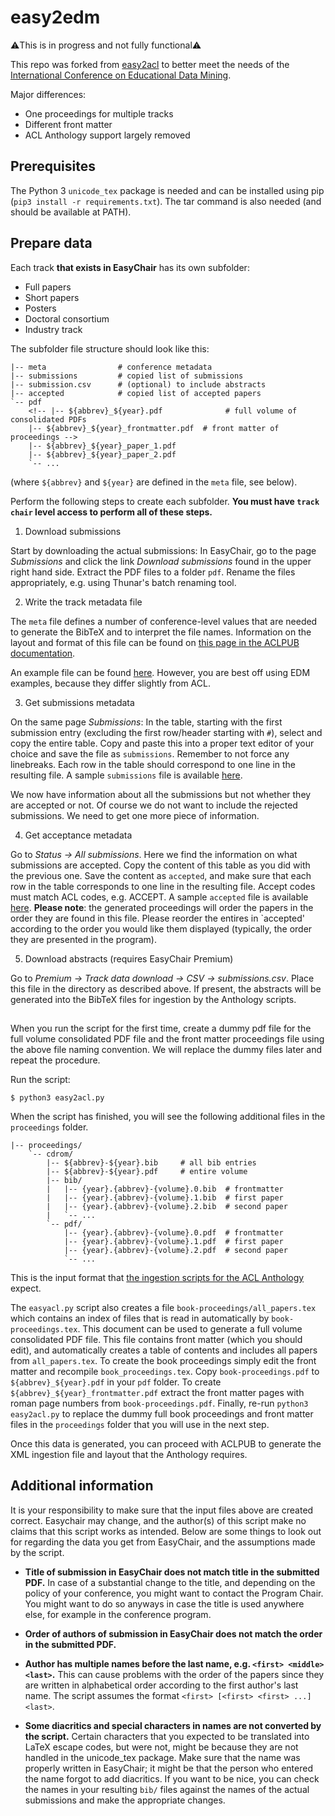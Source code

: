 # easy2edm

:warning:This is in progress and not fully functional:warning:

This repo was forked from [easy2acl](https://github.com/acl-org/easy2acl) to better meet the needs of the [International Conference on Educational Data Mining](https://educationaldatamining.org/conferences/).

Major differences:

- One proceedings for multiple tracks
- Different front matter
- ACL Anthology support largely removed


## Prerequisites

The Python 3 `unicode_tex` package is needed and can be installed using pip (`pip3 install -r requirements.txt`).
The tar command is also needed (and should be available at PATH).

## Prepare data

Each track **that exists in EasyChair** has its own subfolder:

- Full papers
- Short papers
- Posters
- Doctoral consortium
- Industry track

The subfolder file structure should look like this:

    |-- meta                # conference metadata
    |-- submissions         # copied list of submissions
    |-- submission.csv      # (optional) to include abstracts
    |-- accepted            # copied list of accepted papers
    `-- pdf
        <!-- |-- ${abbrev}_${year}.pdf              # full volume of consolidated PDFs
        |-- ${abbrev}_${year}_frontmatter.pdf  # front matter of proceedings -->
        |-- ${abbrev}_${year}_paper_1.pdf
        |-- ${abbrev}_${year}_paper_2.pdf
        `-- ...

(where `${abbrev}` and `${year}` are defined in the `meta` file, see below).

Perform the following steps to create each subfolder.
**You must have `track chair` level access to perform all of these steps.**

1. Download submissions

Start by downloading the actual submissions: In EasyChair, go to the page _Submissions_ and click the link _Download submissions_ found in the upper right hand side. Extract the PDF files to a folder `pdf`. Rename the files appropriately, e.g. using Thunar's batch renaming tool.

2. Write the track metadata file

The `meta` file defines a number of conference-level values that are needed to generate the BibTeX and to interpret the file names.
Information on the layout and format of this file can be found on [this page in the ACLPUB documentation](https://acl-org.github.io/ACLPUB/anthology.html#the-meta-file).

An example file can be found [here](example-files/meta).
However, you are best off using EDM examples, because they differ slightly from ACL.

3. Get submissions metadata

On the same page _Submissions_: In the table, starting with the first submission entry (excluding the first row/header starting with `#`), select and copy the entire table. Copy and paste this into a proper text editor of your choice and save the file as `submissions`. Remember to not force any linebreaks. Each row in the table should correspond to one line in the resulting file. A sample `submissions` file is available [here](example-files/submissions).

We now have information about all the submissions but not whether they are accepted or not. Of course we do not want to include the rejected submissions. We need to get one more piece of information.

4. Get acceptance metadata

Go to _Status -> All submissions_.
Here we find the information on what submissions are accepted.
Copy the content of this table as you did with the previous one. Save the content as `accepted`, and make sure that each row in the table corresponds to one line in the resulting file.
Accept codes must match ACL codes, e.g. ACCEPT.
A sample `accepted` file is available [here](example-files/accepted).
**Please note**: the generated proceedings will order the papers in the order they are found in this file.
Please reorder the entires in `accepted' according to the order you would like them displayed (typically, the order they are presented in the program).


5. Download abstracts (requires EasyChair Premium)

Go to _Premium -> Track data download -> CSV -> submissions.csv_.
Place this file in the directory as described above.
If present, the abstracts will be generated into the BibTeX files for ingestion by the Anthology scripts.

##


When you run the script for the first time, create a dummy pdf file for the full volume consolidated PDF file and the front matter proceedings file using the above file naming convention.
We will replace the dummy files later and repeat the procedure.

Run the script:

    $ python3 easy2acl.py

When the script has finished, you will see the following additional files in the `proceedings` folder.

    |-- proceedings/
        `-- cdrom/
            |-- ${abbrev}-${year}.bib     # all bib entries
            |-- ${abbrev}-${year}.pdf     # entire volume
            |-- bib/
            |   |-- {year}.{abbrev}-{volume}.0.bib  # frontmatter
            |   |-- {year}.{abbrev}-{volume}.1.bib  # first paper
            |   |-- {year}.{abbrev}-{volume}.2.bib  # second paper
            |   `-- ...
            `-- pdf/
                |-- {year}.{abbrev}-{volume}.0.pdf  # frontmatter
                |-- {year}.{abbrev}-{volume}.1.pdf  # first paper
                |-- {year}.{abbrev}-{volume}.2.pdf  # second paper
                `-- ...

This is the input format that [the ingestion scripts for the ACL Anthology](https://github.com/acl-org/ACLPUB) expect.

The `easyacl.py` script also creates a file `book-proceedings/all_papers.tex` which contains an index of files that is read in automatically by `book-proceedings.tex`.
This document can be used to generate a full volume consolidated PDF file.
This file contains front matter (which you should edit), and automatically creates a table of contents and includes all papers from `all_papers.tex`.
To create the book proceedings simply edit the front matter and recompile `book_proceedings.tex`.
Copy `book-proceedings.pdf` to `${abbrev}_${year}.pdf` in your `pdf` folder.
To create `${abbrev}_${year}_frontmatter.pdf` extract the front matter pages with roman page numbers from `book-proceedings.pdf`.
Finally, re-run `python3 easy2acl.py` to replace the dummy full book proceedings and front matter files in the `proceedings` folder that you will use in the next step.

Once this data is generated, you can proceed with ACLPUB to generate the XML ingestion file and layout that the Anthology requires.


## Additional information

It is your responsibility to make sure that the input files above are created correct.
Easychair may change, and the author(s) of this script make no claims that this script works as intended.
Below are some things to look out for regarding the data you get from EasyChair, and the assumptions made by the script.

* **Title of submission in EasyChair does not match title in the submitted PDF.** In case of a substantial change to the title, and depending on the policy of your conference, you might want to contact the Program Chair.  You might want to do so anyways in case the title is used anywhere else, for example in the conference program.

* **Order of authors of submission in EasyChair does not match the order in the submitted PDF.**

* **Author has multiple names before the last name, e.g. `<first> <middle> <last>`.** This can cause problems with the order of the papers since they are written in alphabetical order according to the first author's last name. The script assumes the format `<first> [<first> <first> ...] <last>`.

* **Some diacritics and special characters in names are not converted by the script.** Certain characters that you expected to be translated into LaTeX escape codes, but were not, might be because they are not handled in the unicode_tex package.
  Make sure that the name was properly written in EasyChair; it might be that the person who entered the name forgot to add diacritics.
  If you want to be nice, you can check the names in your resulting `bib/` files against the names of the actual submissions and make the appropriate changes.

